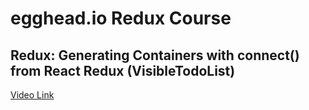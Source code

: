# egghead.io Redux Course

## Redux: Generating Containers with connect() from React Redux (VisibleTodoList)

[Video Link](https://egghead.io/lessons/javascript-redux-generating-containers-with-connect-from-react-redux-visibletodolist)